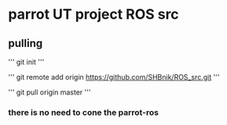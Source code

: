 # parrot UT project ROS src

## pulling 
'''
git init
''' 

'''
git remote add origin https://github.com/SHBnik/ROS_src.git
'''

'''
git pull origin master
'''


### there is no need to cone the parrot-ros
